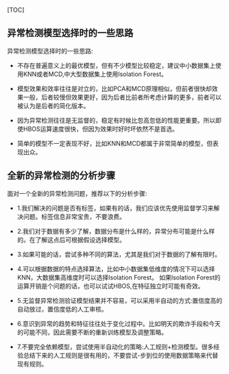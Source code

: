 [TOC]

## 异常检测模型选择时的一些思路

异常检测模型选择时的一些思路:

- 不存在普遍意义上的最优模型，但有不少模型比较稳定，建议中小数据集上使用KNN或者MCD,中大型数据集上使用Isolation Forest。

- 模型效果和效率往往是对立的，比如PCA和MCD原理相似，但前者很快却效果一般，后者较慢但效果更好，因为后者比前者所考虑计算的更多，前者可以被认为是后者的简化版本。
- 因为异常检测往往是无监督的，稳定有时候比忽高忽低的性能更重要。所以即使HBOS运算速度很快，但因为效果时好时坏依然不是首选。
- 简单的模型不一定表现不好，比如KNN和MCD都属于非常简单的模型，但表现出众。



## 全新的异常检测的分析步骤

面对一个全新的异常检测问题，推荐以下的分析步骤:

- 1.我们解决的问题是否有标签，如果有的话，我们应该优先使用监督学习来解决问题。标签信息非常宝贵，不要浪费。

- 2.我们对于数据有多少了解，数据分布是什么样的，异常分布可能是什么样的。在了解这点后可根据假设选择模型。

- 3.如果可能的话，尝试多种不同的算法，尤其是我们对于数据的了解有限时。

- 4.可以根据数据的特点选择算法，比如中小数据集低维度的情况下可以选择KNN，大数据集高维度时可以选择Isolation Forest。 如果Isolation Forest的运算开销是个问题的话，也可以试试HBOS,在特征独立时可能有奇效。

- 5.无监督异常检测验证模型结果并不容易，可以采用半自动的方式:置信度高的自动放过，置信度低的人工审核。
- 6.意识到异常的趋势和特征往往处于变化过程中。比如明天的欺诈手段和今天的可能不同，因此需要不断的重新训练模型及调整策略。
- 7.不要完全依赖模型，尝试使用半自动化的策略:人工规则+检测模型。很多经验总结下来的人工规则是很有用的，不要尝试-步到位的使用数据策略来代替现有规则。